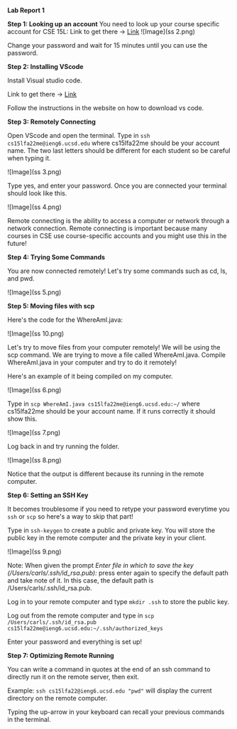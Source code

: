 **Lab Report 1**


**Step 1: Looking up an account**
You need to look up your course specific account for CSE 15L:
Link to get there -> [Link](https://sdacs.ucsd.edu/~icc/index.php)
![Image](ss 2.png)

Change your password and wait for 15 minutes until you can use the password.

**Step 2: Installing VScode**

Install Visual studio code.

Link to get there -> [Link](https://code.visualstudio.com/)

Follow the instructions in the website on how to download vs code.

**Step 3: Remotely Connecting**

Open VScode and open the terminal. Type in ```ssh cs15lfa22me@ieng6.ucsd.edu``` where cs15lfa22me should be your account name. The two last letters should be different for each student so be careful when typing it.

![Image](ss 3.png)

Type yes, and enter your password. Once you are connected your terminal should look like this.

![Image](ss 4.png)

Remote connecting is the ability to access a computer or network through a network connection. Remote connecting is important because many courses in CSE use course-specific accounts and you might use this in the future!

**Step 4: Trying Some Commands**

You are now connected remotely! Let's try some commands such as cd, ls, and pwd.

![Image](ss 5.png)

**Step 5: Moving files with scp**

Here's the code for the WhereAmI.java:

![Image](ss 10.png)

Let's try to move files from your computer remotely! We will be using the scp command. We are trying to move a file called WhereAmI.java.
Compile WhereAmI.java in your computer and try to do it remotely!

Here's an example of it being compiled on my computer. 

![Image](ss 6.png)

Type in ```scp WhereAmI.java cs15lfa22me@ieng6.ucsd.edu:~/``` where cs15lfa22me should be your account name. If it runs correctly it should show this.

![Image](ss 7.png)

Log back in and try running the folder.

![Image](ss 8.png)

Notice that the output is different because its running in the remote computer.

**Step 6: Setting an SSH Key**

It becomes troublesome if you need to retype your password everytime you ```ssh``` or ```scp``` so here's a way to skip that part!

Type in ```ssh-keygen``` to create a public and private key. You will store the public key in the remote computer and the private key in your client.

![Image](ss 9.png)

Note: When given the prompt *Enter file in which to save the key (/Users/carls/.ssh/id_rsa.pub):* press enter again to specify the default path and take note of it. In this case, the default path is /Users/carls/.ssh/id_rsa.pub.

Log in to your remote computer and type ```mkdir .ssh``` to store the public key. 

Log out from the remote computer and type in 
```scp /Users/carls/.ssh/id_rsa.pub cs15lfa22me@ieng6.ucsd.edu:~/.ssh/authorized_keys```

Enter your password and everything is set up!

**Step 7: Optimizing Remote Running**

You can write a command in quotes at the end of an ssh command to directly run it on the remote server, then exit.

Example: ```ssh cs15lfa22@ieng6.ucsd.edu "pwd"``` will display the current directory on the remote computer.

Typing the up-arrow in your keyboard can recall your previous commands in the terminal.

